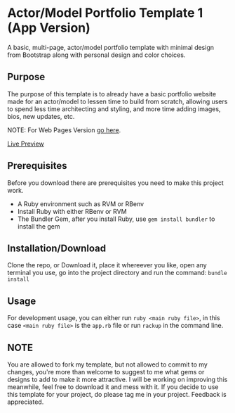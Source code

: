 # Actor/Model Portfolio Template 1 (App Version)
A basic, multi-page, actor/model portfolio template with minimal design from Bootstrap along with personal design and color choices.

## Purpose
The purpose of this template is to already have a basic portfolio website made for an actor/model to lessen time to build from scratch, allowing users to spend less time architecting and styling, and more time adding images, bios, new updates, etc.

NOTE: For Web Pages Version [go here](https://github.com/JHero23/actormodel-portfolio-one).

[Live Preview](https://jhero23.github.io/actormodel-portfolio-one/)

## Prerequisites
Before you download there are prerequisites you need to make this project work.
- A Ruby environment such as RVM or RBenv
- Install Ruby with either RBenv or RVM
- The Bundler Gem, after you install Ruby, use `gem install bundler` to install the gem

## Installation/Download
Clone the repo, or Download it, place it whereever you like, open any terminal you use, go into the project directory and run the command: ```bundle install```

## Usage
For development usage, you can either run `ruby <main ruby file>`, in this case `<main ruby file>` is the `app.rb` file or run `rackup` in the command line.

## NOTE
You are allowed to fork my template, but not allowed to commit to my changes, you're more than welcome to suggest to me what gems or designs to add to make it more attractive. I will be working on improving this meanwhile, feel free to download it and mess with it. If you decide to use this template for your project, do please tag me in your project. Feedback is appreciated.
